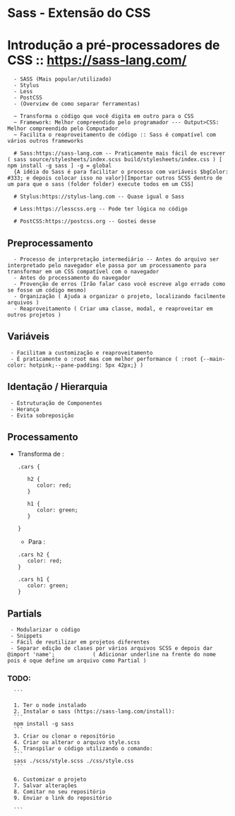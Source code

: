    # Sass - Extensão do CSS
   # Introdução a pré-processadores de CSS :: https://sass-lang.com/
      - SASS (Mais popular/utilizado)
      - Stylus
      - Less
      - PostCSS
      - (Overview de como separar ferramentas)

      ~ Transforma o código que você digita em outro para o CSS
      ~ Framework: Melhor compreendido pelo programador --- Output>CSS: Melhor compreendido pelo Computador
      ~ Facilita o reaproveitamento de código :: Sass é compatível com vários outros frameworks

      # Sass:https://sass-lang.com -- Praticamente mais fácil de escrever	( sass source/stylesheets/index.scss build/stylesheets/index.css ) [ npm install -g sass ] -g = global
      {A idéia do Sass é para facilitar o processo com variáveis $bgColor: #333; e depois colocar isso no valor}[Importar outros SCSS dentro de um para que o sass (folder folder) execute todos em um CSS]

      # Stylus:https://stylus-lang.com -- Quase igual o Sass

      # Less:https://lesscss.org -- Pode ter lógica no código

      # PostCSS:https://postcss.org -- Gostei desse 

   ## Preprocessamento
      - Processo de interpretação intermediário -- Antes do arquivo ser interpretado pelo navegador ele passa por um processamento para transformar em um CSS compatível com o navegador
      - Antes do processamento do navegador
      - Provenção de erros (Irão falar caso você escreve algo errado como se fosse um código mesmo)
      - Organização ( Ajuda a organizar o projeto, localizando facilmente arquivos )
      - Reaproveitamento ( Criar uma classe, modal, e reaproveitar em outros projetos )

   ## Variáveis
     - Facilitam a customização e reaproveitamento
     - É praticamente o :root mas com melhor performance ( :root {--main-color: hotpink;--pane-padding: 5px 42px;} )

   ## Identação / Hierarquia
     - Estruturação de Componentes
     - Herança
     - Evita sobreposição

   ## Processamento
   - Transforma de :
      ```
      .cars {

         h2 {
            color: red;
         }

         h1 {
            color: green;
         }

      }
      ```
      -  Para :
      ```
      .cars h2 {
         color: red;
      }

      .cars h1 {
         color: green;
      }
      ```

   ## Partials
     - Modularizar o código
     - Snippets
     - Fácil de reutilizar em projetos diferentes
     - Separar edição de clases por vários arquivos SCSS e depois dar @import 'name';			 ( Adicionar underline na frente do nome pois é oque define um arquivo como Partial )		

   ### TODO: 
      ```

      1. Ter o node instalado
      2. Instalar o sass (https://sass-lang.com/install):
      ```
      npm install -g sass    
      ```
      3. Criar ou clonar o reposítório
      4. Criar ou alterar o arquivo style.scss
      5. Transpilar o código utilizando o comando:
      ```
      sass ./scss/style.scss ./css/style.css 
      ```

      6. Customizar o projeto
      7. Salvar alterações
      8. Comitar no seu repositório
      9. Enviar o link do repositório

      ```
